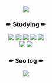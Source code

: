 
<div align = "center">
  <img align="center" src="https://github-readme-stats.vercel.app/api/top-langs/?username=Seo0H&theme=dark&layout=compact" />
</div>

<h3 align="center">✏ Studying ✏</h3>

<div align = "center">
  <img src="https://img.shields.io/badge/Javascript-yellow?style=flat-square&logo=Javascript&logoColor=white"/>
  <img src="https://img.shields.io/badge/HTML-red?style=flat-square&logo=HTML5&logoColor=white"/>
  <img src="https://img.shields.io/badge/CSS-blue?style=flat-square&logo=css3&logoColor=white"/>
  <img src="https://img.shields.io/badge/Java-orange?style=flat-square&logo=Java&logoColor=orange"/>
  <img src="https://img.shields.io/badge/Arduino-00979D?style=flat-square&logo=Arduino&logoColor=white"/>
  <br>
  <img src="https://img.shields.io/badge/MySQL-4479A1?style=flat-square&logo=MySQL&logoColor=white"/>
  <img src="https://img.shields.io/badge/Spring-Springboot-green?style=flat-square&logo=spring&logoColor=white"/>
</div>

<h3 align="center">✒ Seo log ✒</h3>

<div align = "center">
  <a href="https://seo0h.tistory.com" target='_blank' >
    <img src="https://img.shields.io/badge/Tistory-Seo.log-EEEEEE?style=for-the-badge&logo=Tistory&logoColor=white"/>
  </a>
</div>
